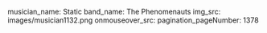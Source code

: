 musician_name: Static
band_name: The Phenomenauts
img_src: images/musician1132.png
onmouseover_src: 
pagination_pageNumber: 1378